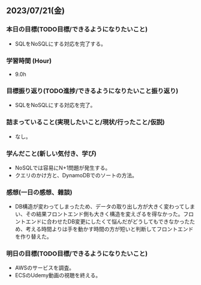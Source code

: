 ## 2023/07/21(金)

### 本日の目標(TODO目標/できるようになりたいこと)

- SQLをNoSQLにする対応を完了する。

### 学習時間 (Hour)

- 9.0h

### 目標振り返り(TODO進捗/できるようになりたいこと振り返り)

- SQLをNoSQLにする対応を完了。

### 詰まっていること(実現したいこと/現状/行ったこと/仮説)

- なし。

### 学んだこと(新しい気付き、学び)

- NoSQLでは容易にN+1問題が発生する。
- クエリのかけ方と、DynamoDBでのソートの方法。

### 感想(一日の感想、雜談)

- DB構造が変わってしまったため、データの取り出し方が大きく変わってしまい、その結果フロントエンド側も大きく構造を変えざるを得なかった。フロントエンドに合わせたDB変更にしたくて悩んだがどうしてもできなかったため、考える時間よりは手を動かす時間の方が短いと判断してフロントエンドを作り替えた。

### 明日の目標(TODO目標/できるようになりたいこと)

- AWSのサービスを調査。
- ECSのUdemy動画の視聴を終える。
